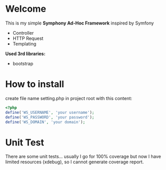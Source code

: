 # Welcome

This is my simple **Symphony Ad-Hoc Framework** inspired by Symfony
 - Controller
 - HTTP Request
 - Templating
 
**Used 3rd libraries:**
 - bootstrap
 
# How to install
create file name setting.php in project root with this content:

```php
<?php
define('WS_USERNAME', 'your username');
define('WS_PASSWORD', 'your password');
define('WS_DOMAIN', 'your domain');
```

# Unit Test
There are some unit tests... usually I go for 100% coverage but now I have limited resources (xdebug), so I cannot generate coverage report.